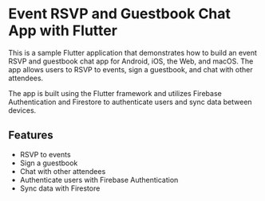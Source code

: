 # Event RSVP and Guestbook Chat App with Flutter

This is a sample Flutter application that demonstrates how to build an event RSVP and guestbook chat app for Android, iOS, the Web, and macOS. The app allows users to RSVP to events, sign a guestbook, and chat with other attendees.

The app is built using the Flutter framework and utilizes Firebase Authentication and Firestore to authenticate users and sync data between devices. 

## Features
- RSVP to events
- Sign a guestbook
- Chat with other attendees
- Authenticate users with Firebase Authentication
- Sync data with Firestore
